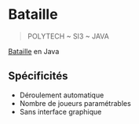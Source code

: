 # Bataille
> POLYTECH ~ SI3 ~ JAVA

[Bataille](https://fr.wikipedia.org/wiki/Bataille_(jeu)) en Java

## Spécificités

* Déroulement automatique
* Nombre de joueurs paramétrables
* Sans interface graphique
